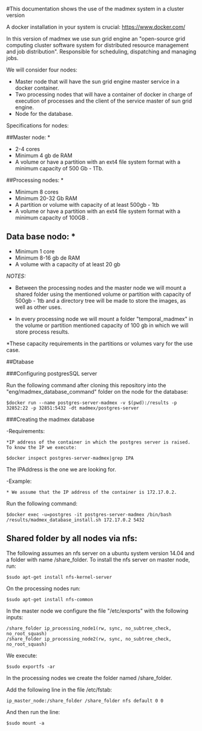 #This documentation shows the use of the madmex system in a cluster version

A docker installation in your system is crucial: https://www.docker.com/

In this version of madmex we use sun grid engine an "open-source grid computing cluster software system for distributed resource management and job distribution". Responsible for scheduling, dispatching and managing jobs.

We will consider four nodes:



- Master node that will have the sun grid engine master service in a docker container.
- Two processing nodes that will have a container of docker in charge of execution of processes and the client of the service master of sun grid engine.
- Node for the database.


Specifications for nodes:

##Master node: *
* 2-4 cores
* Minimum 4 gb de RAM
* A volume or have a partition with an ext4 file system format with a minimum capacity of 500 Gb - 1Tb.


##Processing nodes: *
* Minimum 8 cores
* Minimum 20-32 Gb RAM
* A partition or volume with capacity of at least 500gb - 1tb
* A volume or have a partition with an ext4 file system format with a minimum capacity of 100GB .


## Data base nodo: *
* Minimum 1 core
* Minimum 8-16 gb de RAM
* A volume with a capacity of at least 20 gb

*NOTES:*

- Between the processing nodes and the master node we will mount a shared folder using the mentioned volume or partition with capacity of 500gb - 1tb and a directory tree will be made to store the images, as well as other uses.

- In every processing node we will mount a folder "temporal_madmex" in the volume or partition mentioned capacity of 100 gb in which we will store process results.

*These capacity requirements in the partitions or volumes vary for the use case.

##Dtabase

###Configuring postgresSQL server

Run the following command after cloning this repository into the "eng/madmex_database_command" folder on the node for the database:

```
$docker run --name postgres-server-madmex -v $(pwd):/results -p 32852:22 -p 32851:5432 -dt madmex/postgres-server
```

###Creating the madmex database

-Requirements:

	*IP address of the container in which the postgres server is raised. To know the IP we execute:

```
$docker inspect postgres-server-madmex|grep IPA

```

The IPAddress is the one we are looking for.

-Example: 

	* We assume that the IP address of the container is 172.17.0.2.

Run the following command:

```
$docker exec -u=postgres -it postgres-server-madmex /bin/bash /results/madmex_database_install.sh 172.17.0.2 5432
```

## Shared folder by all nodes via nfs:

The following assumes an nfs server on a ubuntu system version 14.04 and a folder with name /share_folder.
To install the nfs server on master node, run:

```
$sudo apt-get install nfs-kernel-server
```

On the processing nodes run:

```
$sudo apt-get install nfs-common
```

In the master node we configure the file "/etc/exports" with the following inputs:

	/share_folder ip_processing_node1(rw, sync, no_subtree_check, no_root_squash)
	/share_folder ip_processing_node2(rw, sync, no_subtree_check, no_root_squash)

We execute:

```
$sudo exportfs -ar
```

In the processing nodes we create the folder named /share_folder. 

Add the following line in the file /etc/fstab:

	ip_master_node:/share_folder /share_folder nfs default 0 0

 And then run the line:

```
$sudo mount -a
```


